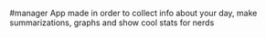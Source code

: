 #manager
App made in order to collect info about your day, make summarizations, graphs and show cool stats for nerds

